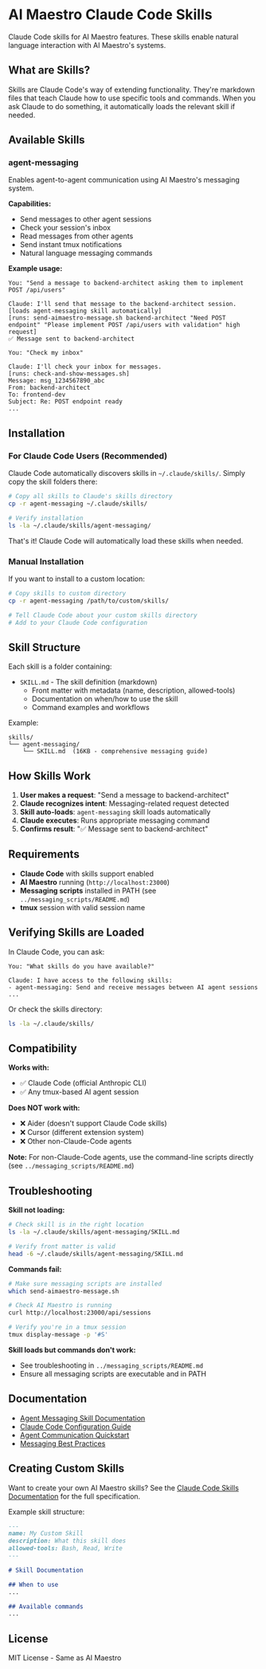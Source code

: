 # AI Maestro Claude Code Skills

Claude Code skills for AI Maestro features. These skills enable natural language interaction with AI Maestro's systems.

## What are Skills?

Skills are Claude Code's way of extending functionality. They're markdown files that teach Claude how to use specific tools and commands. When you ask Claude to do something, it automatically loads the relevant skill if needed.

## Available Skills

### agent-messaging

Enables agent-to-agent communication using AI Maestro's messaging system.

**Capabilities:**
- Send messages to other agent sessions
- Check your session's inbox
- Read messages from other agents
- Send instant tmux notifications
- Natural language messaging commands

**Example usage:**
```
You: "Send a message to backend-architect asking them to implement POST /api/users"

Claude: I'll send that message to the backend-architect session.
[loads agent-messaging skill automatically]
[runs: send-aimaestro-message.sh backend-architect "Need POST endpoint" "Please implement POST /api/users with validation" high request]
✅ Message sent to backend-architect

You: "Check my inbox"

Claude: I'll check your inbox for messages.
[runs: check-and-show-messages.sh]
Message: msg_1234567890_abc
From: backend-architect
To: frontend-dev
Subject: Re: POST endpoint ready
...
```

## Installation

### For Claude Code Users (Recommended)

Claude Code automatically discovers skills in `~/.claude/skills/`. Simply copy the skill folders there:

```bash
# Copy all skills to Claude's skills directory
cp -r agent-messaging ~/.claude/skills/

# Verify installation
ls -la ~/.claude/skills/agent-messaging/
```

That's it! Claude Code will automatically load these skills when needed.

### Manual Installation

If you want to install to a custom location:

```bash
# Copy skills to custom directory
cp -r agent-messaging /path/to/custom/skills/

# Tell Claude Code about your custom skills directory
# Add to your Claude Code configuration
```

## Skill Structure

Each skill is a folder containing:
- `SKILL.md` - The skill definition (markdown)
  - Front matter with metadata (name, description, allowed-tools)
  - Documentation on when/how to use the skill
  - Command examples and workflows

Example:
```
skills/
└── agent-messaging/
    └── SKILL.md  (16KB - comprehensive messaging guide)
```

## How Skills Work

1. **User makes a request**: "Send a message to backend-architect"
2. **Claude recognizes intent**: Messaging-related request detected
3. **Skill auto-loads**: `agent-messaging` skill loads automatically
4. **Claude executes**: Runs appropriate messaging command
5. **Confirms result**: "✅ Message sent to backend-architect"

## Requirements

- **Claude Code** with skills support enabled
- **AI Maestro** running (`http://localhost:23000`)
- **Messaging scripts** installed in PATH (see `../messaging_scripts/README.md`)
- **tmux** session with valid session name

## Verifying Skills are Loaded

In Claude Code, you can ask:

```
You: "What skills do you have available?"

Claude: I have access to the following skills:
- agent-messaging: Send and receive messages between AI agent sessions
...
```

Or check the skills directory:
```bash
ls -la ~/.claude/skills/
```

## Compatibility

**Works with:**
- ✅ Claude Code (official Anthropic CLI)
- ✅ Any tmux-based AI agent session

**Does NOT work with:**
- ❌ Aider (doesn't support Claude Code skills)
- ❌ Cursor (different extension system)
- ❌ Other non-Claude-Code agents

**Note:** For non-Claude-Code agents, use the command-line scripts directly (see `../messaging_scripts/README.md`)

## Troubleshooting

**Skill not loading:**
```bash
# Check skill is in the right location
ls -la ~/.claude/skills/agent-messaging/SKILL.md

# Verify front matter is valid
head -6 ~/.claude/skills/agent-messaging/SKILL.md
```

**Commands fail:**
```bash
# Make sure messaging scripts are installed
which send-aimaestro-message.sh

# Check AI Maestro is running
curl http://localhost:23000/api/sessions

# Verify you're in a tmux session
tmux display-message -p '#S'
```

**Skill loads but commands don't work:**
- See troubleshooting in `../messaging_scripts/README.md`
- Ensure all messaging scripts are executable and in PATH

## Documentation

- [Agent Messaging Skill Documentation](./agent-messaging/SKILL.md)
- [Claude Code Configuration Guide](../docs/CLAUDE-CODE-CONFIGURATION.md)
- [Agent Communication Quickstart](../docs/AGENT-COMMUNICATION-QUICKSTART.md)
- [Messaging Best Practices](../docs/AGENT-COMMUNICATION-GUIDELINES.md)

## Creating Custom Skills

Want to create your own AI Maestro skills? See the [Claude Code Skills Documentation](https://docs.anthropic.com/claude-code/skills) for the full specification.

Example skill structure:
```markdown
---
name: My Custom Skill
description: What this skill does
allowed-tools: Bash, Read, Write
---

# Skill Documentation

## When to use
...

## Available commands
...
```

## License

MIT License - Same as AI Maestro
